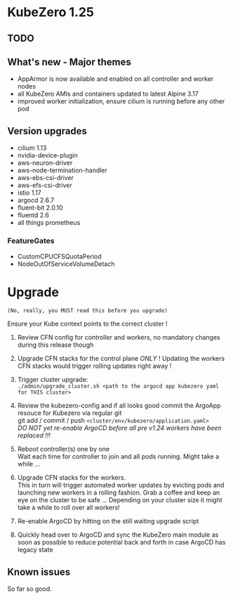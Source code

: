 # KubeZero 1.25

## TODO

## What's new - Major themes
- AppArmor is now available and enabled on all controller and worker nodes
- all KubeZero AMIs and containers updated to latest Alpine 3.17
- improved worker initialization, ensure cilium is running before any other pod

## Version upgrades
- cilium 1.13
- nvidia-device-plugin
- aws-neuron-driver
- aws-node-termination-handler
- aws-ebs-csi-driver
- aws-efs-csi-driver
- istio 1.17
- argocd 2.6.7
- fluent-bit 2.0.10
- fluentd 2.6
- all things prometheus

### FeatureGates
- CustomCPUCFSQuotaPeriod
- NodeOutOfServiceVolumeDetach

# Upgrade
`(No, really, you MUST read this before you upgrade)`

Ensure your Kube context points to the correct cluster !

1. Review CFN config for controller and workers, no mandatory changes during this release though

2. Upgrade CFN stacks for the control plane *ONLY* !
  Updating the workers CFN stacks would trigger rolling updates right away !

3. Trigger cluster upgrade:  
  `./admin/upgrade_cluster.sh <path to the argocd app kubezero yaml for THIS cluster>`

4. Review the kubezero-config and if all looks good commit the ArgoApp resouce for Kubezero via regular git  
  git add / commit / push `<cluster/env/kubezero/application.yaml>`  
  *DO NOT yet re-enable ArgoCD before all pre v1.24 workers have been replaced !!!*

5. Reboot controller(s) one by one  
Wait each time for controller to join and all pods running.
Might take a while ...

6. Upgrade CFN stacks for the workers.  
  This in turn will trigger automated worker updates by evicting pods and launching new workers in a rolling fashion.
  Grab a coffee and keep an eye on the cluster to be safe ...
  Depending on your cluster size it might take a while to roll over all workers!

7. Re-enable ArgoCD by hitting <return> on the still waiting upgrade script 

8. Quickly head over to ArgoCD and sync the KubeZero main module as soon as possible to reduce potential back and forth in case ArgoCD has legacy state


## Known issues
So far so good.
